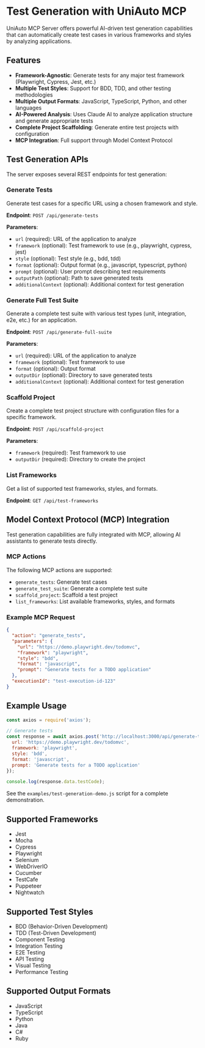 # Test Generation with UniAuto MCP

UniAuto MCP Server offers powerful AI-driven test generation capabilities that can automatically create test cases in various frameworks and styles by analyzing applications.

## Features

- **Framework-Agnostic**: Generate tests for any major test framework (Playwright, Cypress, Jest, etc.)
- **Multiple Test Styles**: Support for BDD, TDD, and other testing methodologies
- **Multiple Output Formats**: JavaScript, TypeScript, Python, and other languages
- **AI-Powered Analysis**: Uses Claude AI to analyze application structure and generate appropriate tests
- **Complete Project Scaffolding**: Generate entire test projects with configuration
- **MCP Integration**: Full support through Model Context Protocol

## Test Generation APIs

The server exposes several REST endpoints for test generation:

### Generate Tests

Generate test cases for a specific URL using a chosen framework and style.

**Endpoint**: `POST /api/generate-tests`

**Parameters**:
- `url` (required): URL of the application to analyze
- `framework` (optional): Test framework to use (e.g., playwright, cypress, jest)
- `style` (optional): Test style (e.g., bdd, tdd)
- `format` (optional): Output format (e.g., javascript, typescript, python)
- `prompt` (optional): User prompt describing test requirements
- `outputPath` (optional): Path to save generated tests
- `additionalContext` (optional): Additional context for test generation

### Generate Full Test Suite

Generate a complete test suite with various test types (unit, integration, e2e, etc.) for an application.

**Endpoint**: `POST /api/generate-full-suite`

**Parameters**:
- `url` (required): URL of the application to analyze
- `framework` (optional): Test framework to use
- `format` (optional): Output format
- `outputDir` (optional): Directory to save generated tests
- `additionalContext` (optional): Additional context for test generation

### Scaffold Project

Create a complete test project structure with configuration files for a specific framework.

**Endpoint**: `POST /api/scaffold-project`

**Parameters**:
- `framework` (required): Test framework to use
- `outputDir` (required): Directory to create the project

### List Frameworks

Get a list of supported test frameworks, styles, and formats.

**Endpoint**: `GET /api/test-frameworks`

## Model Context Protocol (MCP) Integration

Test generation capabilities are fully integrated with MCP, allowing AI assistants to generate tests directly.

### MCP Actions

The following MCP actions are supported:

- `generate_tests`: Generate test cases
- `generate_test_suite`: Generate a complete test suite
- `scaffold_project`: Scaffold a test project
- `list_frameworks`: List available frameworks, styles, and formats

### Example MCP Request

```json
{
  "action": "generate_tests",
  "parameters": {
    "url": "https://demo.playwright.dev/todomvc",
    "framework": "playwright",
    "style": "bdd",
    "format": "javascript",
    "prompt": "Generate tests for a TODO application"
  },
  "executionId": "test-execution-id-123"
}
```

## Example Usage

```javascript
const axios = require('axios');

// Generate tests
const response = await axios.post('http://localhost:3000/api/generate-tests', {
  url: 'https://demo.playwright.dev/todomvc',
  framework: 'playwright',
  style: 'bdd',
  format: 'javascript',
  prompt: 'Generate tests for a TODO application'
});

console.log(response.data.testCode);
```

See the `examples/test-generation-demo.js` script for a complete demonstration.

## Supported Frameworks

- Jest
- Mocha
- Cypress
- Playwright
- Selenium
- WebDriverIO
- Cucumber
- TestCafe
- Puppeteer
- Nightwatch

## Supported Test Styles

- BDD (Behavior-Driven Development)
- TDD (Test-Driven Development)
- Component Testing
- Integration Testing
- E2E Testing
- API Testing
- Visual Testing
- Performance Testing

## Supported Output Formats

- JavaScript
- TypeScript
- Python
- Java
- C#
- Ruby